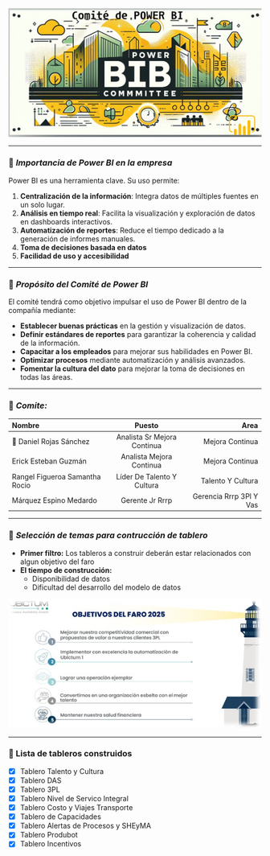 <img src="img/bas.png" alt="Power BI" width="700" />

____



### 📌 ***Importancia de Power BI en la empresa***  
Power BI es una herramienta clave. Su uso permite:  

1. **Centralización de la información**: Integra datos de múltiples fuentes en un solo lugar.  
2. **Análisis en tiempo real**: Facilita la visualización y exploración de datos en dashboards interactivos.  
3. **Automatización de reportes**: Reduce el tiempo dedicado a la generación de informes manuales.  
4. **Toma de decisiones basada en datos** 
5. **Facilidad de uso y accesibilidad**

____


### 📌 ***Propósito del Comité de Power BI***  
El comité tendrá como objetivo impulsar el uso de Power BI dentro de la compañía mediante:  

- **Establecer buenas prácticas** en la gestión y visualización de datos.  
- **Definir estándares de reportes** para garantizar la coherencia y calidad de la información.  
- **Capacitar a los empleados** para mejorar sus habilidades en Power BI.  
- **Optimizar procesos** mediante automatización y análisis avanzados.  
- **Fomentar la cultura del dato** para mejorar la toma de decisiones en todas las áreas.  

___

### 📌 ***Comite:***

|Nombre | Puesto| Area  |
| :--- | :---: | ---: |
| 🤖 Daniel Rojas Sánchez | Analista Sr Mejora Continua| Mejora Continua  |
|Erick Esteban Guzmán | Analista Mejora Continua| Mejora Continua  |
|Rangel Figueroa Samantha Rocio | Líder De Talento Y Cultura|Talento Y Cultura|
|Márquez Espino Medardo | Gerente Jr Rrrp| Gerencia Rrrp 3Pl Y Vas  |



___


### 📌 ***Selección de temas para contrucción de tablero***


- **Primer filtro:** Los tableros a construir deberán estar relacionados con algun objetivo del faro
- **El tiempo de construcción:**
    - Disponibilidad de datos
    - Dificultad del desarrollo del modelo de datos


<img src="img/faro.jpg" alt="Power BI" width="550" />

___


### 📌 Lista de tableros construidos

- [x] Tablero Talento y Cultura
- [x] Tablero DAS
- [x] Tablero 3PL
- [x] Tablero Nivel de Servico Integral
- [x] Tablero Costo y Viajes Transporte
- [x] Tablero de Capacidades
- [x] Tablero Alertas de Procesos y SHEyMA
- [x] Tablero Produbot
- [x] Tablero Incentivos

## 

